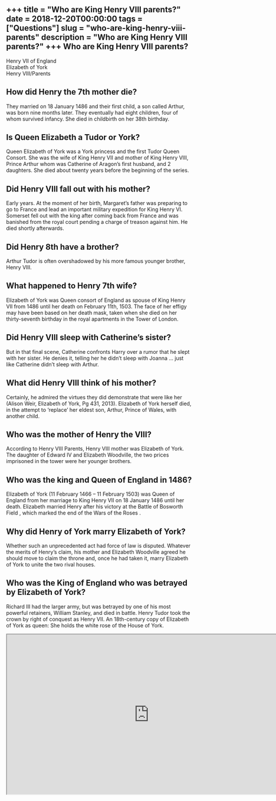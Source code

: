 +++
title = "Who are King Henry VIII parents?"
date = 2018-12-20T00:00:00
tags = ["Questions"]
slug = "who-are-king-henry-viii-parents"
description = "Who are King Henry VIII parents?"
+++
Who are King Henry VIII parents?
--------------------------------

 Henry VII of England  
Elizabeth of York  
Henry VIII/Parents

How did Henry the 7th mother die?
---------------------------------

They married on 18 January 1486 and their first child, a son called Arthur, was born nine months later. They eventually had eight children, four of whom survived infancy. She died in childbirth on her 38th birthday.

Is Queen Elizabeth a Tudor or York?
-----------------------------------

Queen Elizabeth of York was a York princess and the first Tudor Queen Consort. She was the wife of King Henry VII and mother of King Henry VIII, Prince Arthur whom was Catherine of Aragon’s first husband, and 2 daughters. She died about twenty years before the beginning of the series.

Did Henry VIII fall out with his mother?
----------------------------------------

Early years. At the moment of her birth, Margaret’s father was preparing to go to France and lead an important military expedition for King Henry VI. Somerset fell out with the king after coming back from France and was banished from the royal court pending a charge of treason against him. He died shortly afterwards.

Did Henry 8th have a brother?
-----------------------------

Arthur Tudor is often overshadowed by his more famous younger brother, Henry VIII.

What happened to Henry 7th wife?
--------------------------------

Elizabeth of York was Queen consort of England as spouse of King Henry VII from 1486 until her death on February 11th, 1503. The face of her effigy may have been based on her death mask, taken when she died on her thirty-seventh birthday in the royal apartments in the Tower of London.

Did Henry VIII sleep with Catherine’s sister?
---------------------------------------------

But in that final scene, Catherine confronts Harry over a rumor that he slept with her sister. He denies it, telling her he didn’t sleep with Joanna … just like Catherine didn’t sleep with Arthur.

What did Henry VIII think of his mother?
----------------------------------------

Certainly, he admired the virtues they did demonstrate that were like her (Alison Weir, Elizabeth of York, Pg 431, 2013). Elizabeth of York herself died, in the attempt to ‘replace’ her eldest son, Arthur, Prince of Wales, with another child.

Who was the mother of Henry the VIII?
-------------------------------------

According to Henry VIII Parents, Henry VIII mother was Elizabeth of York. The daughter of Edward IV and Elizabeth Woodville, the two prices imprisoned in the tower were her younger brothers.

Who was the king and Queen of England in 1486?
----------------------------------------------

Elizabeth of York (11 February 1466 – 11 February 1503) was Queen of England from her marriage to King Henry VII on 18 January 1486 until her death. Elizabeth married Henry after his victory at the Battle of Bosworth Field , which marked the end of the Wars of the Roses .

Why did Henry of York marry Elizabeth of York?
----------------------------------------------

Whether such an unprecedented act had force of law is disputed. Whatever the merits of Henry’s claim, his mother and Elizabeth Woodville agreed he should move to claim the throne and, once he had taken it, marry Elizabeth of York to unite the two rival houses.

Who was the King of England who was betrayed by Elizabeth of York?
------------------------------------------------------------------

Richard III had the larger army, but was betrayed by one of his most powerful retainers, William Stanley, and died in battle. Henry Tudor took the crown by right of conquest as Henry VII. An 18th-century copy of Elizabeth of York as queen: She holds the white rose of the House of York.

<iframe allow="accelerometer; autoplay; clipboard-write; encrypted-media; gyroscope; picture-in-picture" allowfullscreen="" class="__youtube_prefs__  epyt-is-override  no-lazyload" data-no-lazy="1" data-origheight="433" data-origwidth="770" data-skipgform_ajax_framebjll="" height="433" id="_ytid_86487" loading="lazy" src="https://www.youtube.com/embed/wU4pv3f3oWE?enablejsapi=1&autoplay=0&cc_load_policy=0&cc_lang_pref=&iv_load_policy=1&loop=0&modestbranding=0&rel=1&fs=1&playsinline=0&autohide=2&theme=dark&color=red&controls=1&" title="YouTube player" width="770"></iframe>
